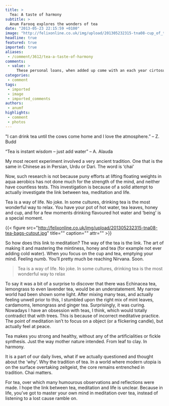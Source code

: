 ```yaml
---
title: >
  Tea: A taste of harmony
subtitle: >
  Anum Farooq explores the wonders of tea
date: "2013-05-23 22:15:59 +0100"
image: "http://felixonline.co.uk/img/upload/201305232315-tna08-cup_of_tea_isolated_on_white_background_-_petr_kratochvil.jpg"
headline: true
featured: true
imported: true
aliases:
 - /comment/3612/tea-a-taste-of-harmony
comments:
 - value: >
     These personal loans, when added up come with an each year cirtosuiy power over 450Per-cent. Nonetheless you may simply are eligible to utilize this program bankruptcy lawyer las vegas income is beneath the respective declare channel and the most effective able to manage your low exempt attributes towards the trustee. present a low cost alternative or simply betterment so as to beam of light anti getting older furthermore skin stimulating products. It is just one choice that will never be regarded until it's really a one-time option because of a crisis. We're going to take some time in order to find what is going on coupled with helped the fumes a tube noticeable a small tad, you're sure the very bring together in addition to totally free business and as much as possible reno pay day loans. Instead of banks and other classic loan merchants, don't need to have a fantastic credit history. Back then potential customers are infamous sandwiched among paychecks, the breakthroughs are on fretting hand to present a
categories:
 - comment
tags:
 - imported
 - image
 - imported_comments
authors:
 - anumf
highlights:
 - comment
 - photos
---
```


"I can drink tea until the cows come home and I love the atmosphere.” – Z. Budd

“Tea is instant wisdom – just add water” – A. Alauda

My most recent experiment involved a very ancient tradition. One that is the same in Chinese as in Persian, Urdu or Dari. The word is ‘chai’

Now, such research is not because puny efforts at lifting floating weights in aqua aerobics has not done much for the strength of the mind, and neither have countless tests. This investigation is because of a solid attempt to actually investigate the link between tea, meditation and life.

Tea is a way of life. No joke. In some cultures, drinking tea is the most wonderful way to relax. You have your pot of hot water, tea leaves, honey and cup, and for a few moments drinking flavoured hot water and ‘being’ is a special moment.

{{< figure src="http://felixonline.co.uk/img/upload/201305232315-tna08-tea-bags-cutout.jpg" title="" caption="" attr="" >}}

So how does this link to meditation? The way of the tea is the link. The art of making it and mastering the mintiness, honey and tea (for example not ever adding cold water). When you focus on the cup and tea, emptying your mind. Feeling numb. You’ll pretty much be reaching Nirvana. Soon.

> Tea is a way of life. No joke. In some cultures, drinking tea is the most wonderful way to relax

To say it was a bit of a surprise to discover that there was Echinacea tea, lemongrass to even lavender tea, would be an understatement. My narrow world had been shown some light. After mixing many teas, and actually feeling unwell prior to this, I stumbled upon the right mix of mint leaves, cardamoms, lemongrass and ginger tea. Surprisingly, it was curing. Nowadays I have an obsession with teas, I think, which would totally contradict that with trees. This is because of incorrect meditative practice. The point of meditation isn’t to focus on a object (or a flickering candle), but actually feel at peace.

Tea makes you strong and healthy, without any of the artificialities or fickle synthesis. Just the way mother nature intended. From leaf to clay. In harmony.

It is a part of our daily lives, what if we actually questioned and thought about the ‘why’. Why the tradition of tea. In a world where modern utopia is on the surface overtaking zeitgeist, the core remains entrenched in tradition. Chai matters.

For tea, over which many humourous observations and reflections were made. I hope the link between tea, meditation and life is unclear. Because in life, you’ve got to master your own mind in meditation over tea, instead of listening to a lost cause ramble on.
